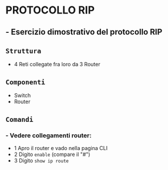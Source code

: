 # PROTOCOLLO RIP
## - Esercizio dimostrativo del protocollo RIP
## `Struttura`
- 4 Reti collegate fra loro da 3 Router
## `Componenti`
- Switch
- Router
## `Comandi`
### - Vedere collegamenti router:
  - 1 Apro il router e vado nella pagina CLI
  - 2 Digito `enable` (compare  il "#")
  - 3 Digito `show ip route`
